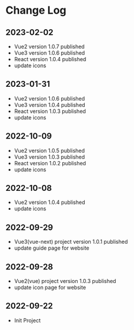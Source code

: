 # Change Log

## 2023-02-02
- Vue2 version 1.0.7 published
- Vue3 version 1.0.6 published
- React version 1.0.4 published
- update icons

## 2023-01-31
- Vue2 version 1.0.6 published
- Vue3 version 1.0.4 published
- React version 1.0.3 published
- update icons

## 2022-10-09
- Vue2 version 1.0.5 published
- Vue3 version 1.0.3 published
- React version 1.0.2 published
- update icons

## 2022-10-08
- Vue2 version 1.0.4 published
- update icons

## 2022-09-29
- Vue3(vue-next) project version 1.0.1 published
- update guide page for website

## 2022-09-28
- Vue2(vue) project version 1.0.3 published
- update icon page for website

## 2022-09-22
- Init Project